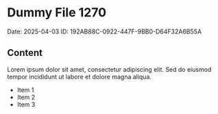 # Dummy File 1270

Date: 2025-04-03
ID: 192AB88C-0922-447F-9BB0-D64F32A6B55A

## Content

Lorem ipsum dolor sit amet, consectetur adipiscing elit.
Sed do eiusmod tempor incididunt ut labore et dolore magna aliqua.

* Item 1
* Item 2
* Item 3

